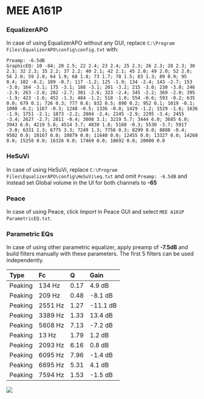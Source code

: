# MEE A161P

### EqualizerAPO
In case of using EqualizerAPO without any GUI, replace `C:\Program Files\EqualizerAPO\config\config.txt`
with:
```
Preamp: -6.5dB
GraphicEQ: 10 -84; 20 2.5; 22 2.4; 23 2.4; 25 2.3; 26 2.3; 28 2.3; 30 2.3; 32 2.3; 35 2.2; 37 2.2; 40 2.1; 42 2.1; 45 2.0; 49 2.0; 52 2.0; 56 2.0; 59 2.0; 64 1.9; 68 1.8; 73 1.7; 78 1.5; 83 1.3; 89 0.9; 95 0.4; 102 -0.2; 109 -0.7; 117 -1.2; 125 -1.9; 134 -2.4; 143 -2.7; 153 -3.0; 164 -3.1; 175 -3.1; 188 -3.1; 201 -3.2; 215 -3.0; 230 -3.0; 246 -2.9; 263 -2.8; 282 -2.7; 301 -2.6; 323 -2.4; 345 -2.2; 369 -2.0; 395 -1.9; 423 -1.6; 452 -1.3; 484 -1.2; 518 -1.0; 554 -0.6; 593 -0.2; 635 0.0; 679 0.1; 726 0.3; 777 0.6; 832 0.5; 890 0.2; 952 0.1; 1019 -0.1; 1090 -0.2; 1167 -0.3; 1248 -0.5; 1336 -0.8; 1429 -1.2; 1529 -1.6; 1636 -1.9; 1751 -2.1; 1873 -2.2; 2004 -2.4; 2145 -2.9; 2295 -3.4; 2455 -3.4; 2627 -2.7; 2811 -0.4; 3008 3.1; 3219 5.7; 3444 6.0; 3685 6.0; 3943 6.0; 4219 5.8; 4514 3.7; 4830 1.8; 5168 -0.3; 5530 -3.7; 5917 -3.0; 6331 1.3; 6775 3.3; 7249 1.3; 7756 0.3; 8299 0.0; 8880 -0.4; 9502 0.0; 10167 0.0; 10879 0.0; 11640 0.0; 12455 0.0; 13327 0.0; 14260 0.0; 15258 0.0; 16326 0.0; 17469 0.0; 18692 0.0; 20000 0.0
```

### HeSuVi
In case of using HeSuVi, replace `C:\Program Files\EqualizerAPO\config\HeSuVi\eq.txt` and omit `Preamp:
-6.5dB` and instead set Global volume in the UI for both channels to **-65**

### Peace
In case of using Peace, click *Import* in Peace GUI and select `MEE A161P ParametricEQ.txt`.

### Parametric EQs
In case of using other parametric equalizer, apply preamp of **-7.5dB** and build filters manually with
these parameters. The first 5 filters can be used independently.

| Type    | Fc      |    Q | Gain     |
|:--------|:--------|:-----|:---------|
| Peaking | 134 Hz  | 0.17 | 4.9 dB   |
| Peaking | 209 Hz  | 0.48 | -8.1 dB  |
| Peaking | 2551 Hz | 1.27 | -11.1 dB |
| Peaking | 3389 Hz | 1.33 | 13.4 dB  |
| Peaking | 5608 Hz | 7.13 | -7.2 dB  |
| Peaking | 13 Hz   | 1.79 | 1.2 dB   |
| Peaking | 2093 Hz | 6.16 | 0.8 dB   |
| Peaking | 6095 Hz | 7.96 | -1.4 dB  |
| Peaking | 6695 Hz | 5.31 | 4.1 dB   |
| Peaking | 7594 Hz | 1.53 | -1.5 dB  |

![](https://raw.githubusercontent.com/jaakkopasanen/AutoEq/master/results/innerfidelity/sbaf-serious/MEE%20A161P/MEE%20A161P.png)